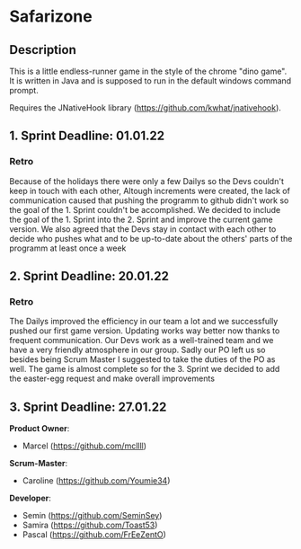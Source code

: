 # Safarizone
## Description
This is a little endless-runner game in the style of the chrome "dino game".
It is written in Java and is supposed to run in the default windows command prompt.

Requires the JNativeHook library (https://github.com/kwhat/jnativehook).

## 1. Sprint Deadline: 01.01.22 

### Retro
Because of the holidays there were only a few Dailys so the Devs couldn't keep in touch with each other, Altough increments were created, the lack of communication caused that pushing the programm to github didn't work so the goal of the 1. Sprint couldn't be accomplished. We decided to include the goal of the 1. Sprint into the 2. Sprint and improve the current game version. We also agreed that the Devs stay in contact with each other to decide who pushes what and to be up-to-date about the others' parts of the programm at least once a week


## 2. Sprint Deadline: 20.01.22

### Retro
The Dailys improved the efficiency in our team a lot and we successfully pushed our first game version. Updating works way better now thanks to frequent communication. Our Devs work as a well-trained team and we have a very friendly atmosphere in our group. Sadly our PO left us so besides being Scrum Master I suggested to take the duties of the PO as well. The game is almost complete so for the 3. Sprint we decided to add the easter-egg request and make overall improvements  

## 3. Sprint Deadline: 27.01.22
**Product Owner**:

- Marcel (https://github.com/mcllll)

**Scrum-Master**: 

- Caroline (https://github.com/Youmie34) 

**Developer**: 

- Semin (https://github.com/SeminSey)
- Samira (https://github.com/Toast53)
- Pascal (https://github.com/FrEeZentO)

